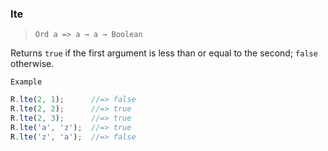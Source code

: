 ### lte

> ```Ord a => a → a → Boolean```

Returns `true` if the first argument is less than or equal to the second; `false` otherwise.

`Example`

```js
R.lte(2, 1);      //=> false
R.lte(2, 2);      //=> true
R.lte(2, 3);      //=> true
R.lte('a', 'z');  //=> true
R.lte('z', 'a');  //=> false
```